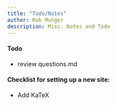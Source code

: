 ```yaml
---
title: "Todo/Notes"
author: Rob Munger
description: Misc. Notes and Todo
---
```


#### Todo
- review questions.md


#### Checklist for setting up a new site:
- Add KaTeX